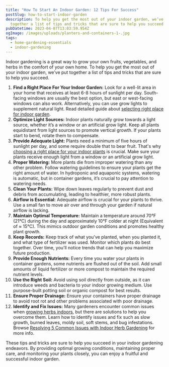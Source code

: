 ```yaml
---
title: "How To Start An Indoor Garden: 12 Tips For Success"
postSlug: how-to-start-indoor-garden
description: To help you get the most out of your indoor garden, we’ve put
  together a list of tips and tricks that are sure to help you succeed!
pubDatetime: 2023-04-07T13:03:59.954Z
ogImage: /images/uploads/planters-and-containers-1-.jpg
tags:
  - home-gardening-essentials
  - indoor-gardening
---
```

Indoor gardening is a great way to grow your own fruits, vegetables, and herbs in the comfort of your own home. To help you get the most out of your indoor garden, we’ve put together a list of tips and tricks that are sure to help you succeed.

1. **Find a Right Place For Your Indoor Garden:** Look for a well-lit area in your home that receives at least 6-8 hours of sunlight per day. South-facing windows are usually the best option, but east or west-facing windows can also work. Alternatively, you can use grow lights to supplement natural light. Read detailed guide about [selecting right place for indoor garden](https://urbangardener.wiki/posts/planning-indoor-garden/).
2. **Optimize Light Sources:** Indoor plants naturally grow towards a light source, whether it’s a window or an artificial grow light. Keep all plants equidistant from light sources to promote vertical growth. If your plants start to bend, rotate them to compensate.
3. **Provide Adequate Light:** Plants need a minimum of five hours of sunlight per day, and some require double that to bear fruit. That's why [choosing a right place for your indoor plants](https://urbangardener.wiki/posts/where-to-grow-indoor-herbs--edibles) is crucial. Make sure your plants receive enough light from a window or an artificial grow light.[](https://urbangardener.wiki/posts/where-to-grow-indoor-herbs--edibles/)
4. **Proper Watering:** More plants die from improper watering than any other problem. Follow watering guidelines to ensure your plants get the right amount of water. In hydroponic and aquaponic systems, watering is automatic, but in container gardens, it’s crucial to pay attention to watering needs.
5. **Clean Your Plants:** Wipe down leaves regularly to prevent dust and debris from accumulating, leading to healthier, more robust plants.
6. **Airflow is Essential:** Adequate airflow is crucial for your plants to thrive. Use a small fan to move air over and through your garden if natural airflow is lacking.
7. **Maintain Optimal Temperature:** Maintain a temperature around 70°F (21°C) during the day and approximately 10°F colder at night (Equivalent of ≈ 15°C). This mimics outdoor garden conditions and promotes healthy plant growth. 
8. **Keep Records:** Keep track of what you’ve planted, when you planted it, and what type of fertilizer was used. Monitor which plants do best together. Over time, you’ll notice trends that can help you maximize future production.
9. **Provide Enough Nutrients:** Every time you water your plants in container gardens, some nutrients are flushed out of the soil. Add small amounts of liquid fertilizer or more compost to maintain the required nutrient levels.
10. **Use the Right Soil:** Avoid using soil directly from outside, as it can introduce weeds and bacteria to your indoor growing medium. Use purpose-built potting soil or organic compost for best results.
11. **Ensure Proper Drainage:** Ensure your containers have proper drainage to avoid root rot and other problems associated with poor drainage.
12. **Identify and Fix Issues:** Many gardeners encounter common issues when [growing herbs indoors](https://urbangardener.wiki/posts/how-to-grow-herbs-indoors/), but there are solutions to help you overcome them. Learn how to identify issues and fix such as slow growth, burned leaves, moldy soil, soft stems, and bug infestations. Browse [Resolving 5 Common Issues with Indoor Herb Gardening](https://urbangardener.wiki/posts/resolving-herb-garden-issues/) for more info.

These tips and tricks are sure to help you succeed in your indoor gardening endeavors. By providing optimal growing conditions, maintaining proper care, and monitoring your plants closely, you can enjoy a fruitful and successful indoor garden.